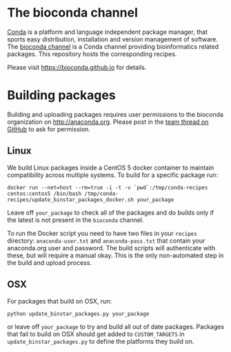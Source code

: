# The bioconda channel

[Conda](http://anaconda.org) is a platform and language independent package manager, that sports easy distribution, installation and version management of software.
The [bioconda channel](https://anaconda.org/bioconda) is a Conda channel providing bioinformatics related packages.
This repository hosts the corresponding recipes.

Please visit https://bioconda.github.io for details.

# Building packages

Building and uploading packages requires user permissions to the bioconda
organization on http://anaconda.org. Please post in the
[team thread on GitHub](https://github.com/bioconda/recipes/issues/1) to ask for
permission.

## Linux

We build Linux packages inside a CentOS 5 docker container to maintain
compatibility across multiple systems. To build for a specific package run:

    docker run --net=host --rm=true -i -t -v `pwd`:/tmp/conda-recipes centos:centos5 /bin/bash /tmp/conda-recipes/update_binstar_packages_docker.sh your_package

Leave off `your_package` to check all of the packages and do builds only if the
latest is not present in the `bioconda` channel.

To run the Docker script you need to have two files in your `recipes` directory:
`anaconda-user.txt` and `anaconda-pass.txt` that contain your anaconda.org user
and password. The build scripts will authenticate with these, but will require a
manual okay. This is the only non-automated step in the build and upload process.

## OSX

For packages that build on OSX, run:

    python update_binstar_packages.py your_package

or leave off `your_package` to try and build all out of date packages. Packages
that fail to build on OSX should get added to `CUSTOM_TARGETS` in
`update_binstar_packages.py` to define the platforms they build on.
